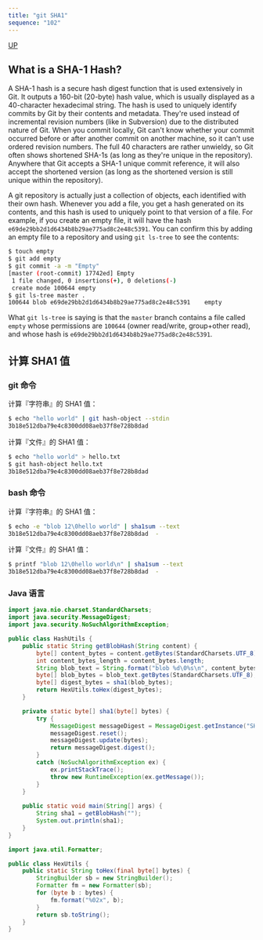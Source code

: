 ```yaml
---
title: "git SHA1"
sequence: "102"
---
```


[UP](/git/git-index.html)


## What is a SHA-1 Hash?

A SHA-1 hash is a secure hash digest function that is used extensively in Git.
It outputs a 160-bit (20-byte) hash value, which is usually displayed as a 40-character hexadecimal string.
The hash is used to uniquely identify commits by Git by their contents and metadata.
They're used instead of incremental revision numbers (like in Subversion) due to the distributed nature of Git.
When you commit locally, Git can't know whether your commit occurred before or after another commit on another machine,
so it can't use ordered revision numbers.
The full 40 characters are rather unwieldy,
so Git often shows shortened SHA-1s (as long as they're unique in the repository).
Anywhere that Git accepts a SHA-1 unique commit reference,
it will also accept the shortened version (as long as the shortened version is still unique within the repository).

A git repository is actually just a collection of objects, each identified with their own hash.
Whenever you add a file, you get a hash generated on its contents, and this hash is used to uniquely point to that version of a file.
For example, if you create an empty file, it will have the hash `e69de29bb2d1d6434b8b29ae775ad8c2e48c5391`.
You can confirm this by adding an empty file to a repository and using `git ls-tree` to see the contents:

```bash
$ touch empty
$ git add empty 
$ git commit -a -m "Empty"
[master (root-commit) 17742ed] Empty
 1 file changed, 0 insertions(+), 0 deletions(-)
 create mode 100644 empty
$ git ls-tree master .
100644 blob e69de29bb2d1d6434b8b29ae775ad8c2e48c5391	empty
```

What `git ls-tree` is saying is that the `master` branch contains a file called `empty`
whose permissions are `100644` (owner read/write, group+other read),
and whose hash is `e69de29bb2d1d6434b8b29ae775ad8c2e48c5391`.

## 计算 SHA1 值

### git 命令

计算『字符串』的 SHA1 值：

```bash
$ echo "hello world" | git hash-object --stdin
3b18e512dba79e4c8300dd08aeb37f8e728b8dad
```

计算『文件』的 SHA1 值：

```bash
$ echo "hello world" > hello.txt
$ git hash-object hello.txt 
3b18e512dba79e4c8300dd08aeb37f8e728b8dad
```

### bash 命令

计算『字符串』的 SHA1 值：

```bash
$ echo -e "blob 12\0hello world" | sha1sum --text
3b18e512dba79e4c8300dd08aeb37f8e728b8dad  -
```

计算『文件』的 SHA1 值：

```bash
$ printf "blob 12\0hello world\n" | sha1sum --text
3b18e512dba79e4c8300dd08aeb37f8e728b8dad  -
```

### Java 语言

```java
import java.nio.charset.StandardCharsets;
import java.security.MessageDigest;
import java.security.NoSuchAlgorithmException;

public class HashUtils {
    public static String getBlobHash(String content) {
        byte[] content_bytes = content.getBytes(StandardCharsets.UTF_8);
        int content_bytes_length = content_bytes.length;
        String blob_text = String.format("blob %d\0%s\n", content_bytes_length + 1, content);
        byte[] blob_bytes = blob_text.getBytes(StandardCharsets.UTF_8);
        byte[] digest_bytes = sha1(blob_bytes);
        return HexUtils.toHex(digest_bytes);
    }

    private static byte[] sha1(byte[] bytes) {
        try {
            MessageDigest messageDigest = MessageDigest.getInstance("SHA-1");
            messageDigest.reset();
            messageDigest.update(bytes);
            return messageDigest.digest();
        }
        catch (NoSuchAlgorithmException ex) {
            ex.printStackTrace();
            throw new RuntimeException(ex.getMessage());
        }
    }
    
    public static void main(String[] args) {
        String sha1 = getBlobHash("");
        System.out.println(sha1);
    }
}
```

```java
import java.util.Formatter;

public class HexUtils {
    public static String toHex(final byte[] bytes) {
        StringBuilder sb = new StringBuilder();
        Formatter fm = new Formatter(sb);
        for (byte b : bytes) {
            fm.format("%02x", b);
        }
        return sb.toString();
    }
}
```
